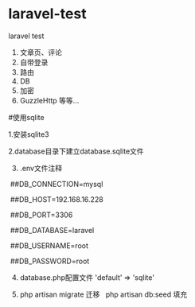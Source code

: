 # laravel-test
laravel test

1. 文章页、评论
2. 自带登录
3. 路由
4. DB
5. 加密
6. GuzzleHttp
等等...

#使用sqlite

1.安装sqlite3

2.database目录下建立database.sqlite文件

3. .env文件注释

  ##DB_CONNECTION=mysql
  
  ##DB_HOST=192.168.16.228
  
  ##DB_PORT=3306
  
  ##DB_DATABASE=laravel
  
  ##DB_USERNAME=root
  
  ##DB_PASSWORD=root
    
4. database.php配置文件 'default' => 'sqlite' 

5. php artisan migrate 迁移
   php artisan db:seed 填充
